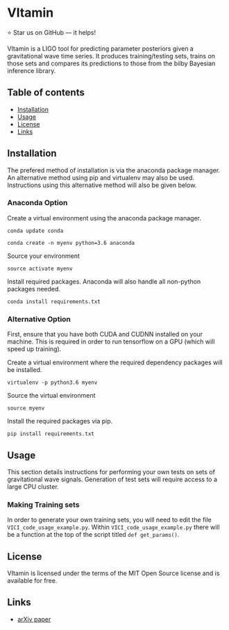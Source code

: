# VItamin
:star: Star us on GitHub — it helps!

VItamin is a LIGO tool for predicting parameter 
posteriors given a gravitational wave time series. 
It produces training/testing sets, trains on those 
sets and compares its predictions to those 
from the bilby Bayesian inference library.

## Table of contents
- [Installation](#installation)
- [Usage](#usage)
- [License](#license)
- [Links](#links)

## Installation

The prefered method of installation is via the 
anaconda package manager. An alternative method 
using pip and virtualenv may also be used. Instructions 
using this alternative method will also be given 
below. 

### Anaconda Option

Create a virtual environment using 
the anaconda package manager. 

`conda update conda`

`conda create -n myenv python=3.6 anaconda`

Source your environment

`source activate myenv`

Install required packages. Anaconda will also 
handle all non-python packages needed.

`conda install requirements.txt`

### Alternative Option

First, ensure that you have both CUDA and CUDNN 
installed on your machine. This is required 
in order to run tensorflow on a GPU (which 
will speed up training).

Create a virtual 
environment where the required dependency packages 
will be installed.

`virtualenv -p python3.6 myenv`

Source the virtual environment

`source myenv`

Install the required packages via pip.

`pip install requirements.txt`

## Usage

This section details instructions for performing your 
own tests on sets of gravitational wave signals. Generation of 
test sets will require access to a large CPU cluster.

### Making Training sets

In order to generate your own training sets, you will need 
to edit the file `VICI_code_usage_example.py`. Within 
`VICI_code_usage_example.py` there will be a function 
at the top of the script titled `def get_params()`.

## License

VItamin is licensed under the terms of the MIT Open Source
license and is available for free.

## Links
* [arXiv paper](https://arxiv.org/abs/1909.06296)
